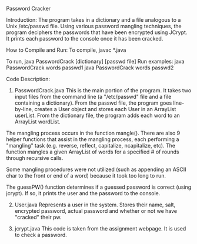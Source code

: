 Password Cracker

Introduction:
The program takes in a dictionary and a file analogous to a Unix /etc/passwd file. Using various password mangling techniques, the program deciphers the passwords that have been encrypted using JCrypt. It prints each password to the console once it has been cracked. 

How to Compile and Run:
To compile,
javac *.java

To run,
java PasswordCrack [dictionary] [passwd file]
Run examples:
java PasswordCrack words passwd1
java PasswordCrack words passwd2

Code Description:
1) PasswordCrack.java
This is the main portion of the program. It takes two
input files from the command line (a "/etc/passwd" file and a file containing a
dictionary). From the passwd file, the program goes line-by-line, creates a User 
object and stores each User in an ArrayList userList. From the dictionary file,
the program adds each word to an ArrayList<String> wordList.

The mangling process occurs in the function mangle(). There are also 9 helper 
functions that assist in the mangling process, each performing a "mangling"
task (e.g. reverse, reflect, capitalize, ncapitalize, etc). The function mangles
a given ArrayList<String> of words for a specified # of rounds through recursive
calls.

Some mangling procedures were not utilized (such as appending an ASCII char to the
front or end of a word) because it took too long to run.

The guessPW() function determines if a guessed password is correct (using jcrypt). 
If so, it prints the user and the password to the console.

2) User.java
Represents a user in the system. Stores their name, salt, encrypted
password, actual password and whether or not we have "cracked" their pw.

3) jcrypt.java 
This code is taken from the assignment webpage. It is used to 
check a password.
